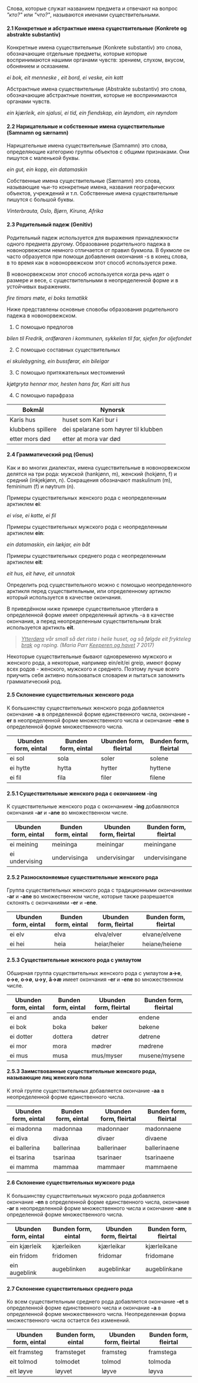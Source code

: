 Слова, которые служат названием предмета и отвечают на вопрос *"кто?"* или *"что?"*, называются именами существительными.

#### 2.1 Конкретные и абстрактные имена существительные (Konkrete og abstrakte substantiv)
Конкретные имена существительные (Konkrete substantiv) это слова, обозначающие отдельные предметы, которые которые воспринимаются нашими органами чувств: зрением, слухом, вкусом, обонянием и осязанием.

*ei bok, eit menneske , eit bord, ei veske, ein katt*

Абстрактные имена существительные (Abstrakte substantiv) это слова, обозначающие абстрактные понятия, которые не воспринимаются органами чувств.

*ein kjærleik, ein sjalusi, ei tid, ein fiendskap, ein løyndom, ein røyndom*

#### 2.2 Нарицательные и собственные имена существительные (Samnamn og særnamn)
Нарицательные имена существительные (Samnamn) это слова, определяющие категорию группы объектов с общими признаками. Они пишутся с маленькой буквы.

*ein gut, ein kopp, ein datamaskin*

Собственные имена существительные (Særnamn) это слова, называющие чьи-то конкретные имена, названия географических объектов, учреждений и т.п. Собственные имена существительные пишутся с большой буквы.

*Vinterbrauta, Oslo, Bjørn, Kiruna, Afrika*

#### 2.3 Родительный падеж (Genitiv)
Родительный падеж используется для выражения принадлежности одного предмета другому. Образование родительного падежа в новонорвежском немного отличается от правил букмола. В букмоле он часто образуется при помощи добавления окончания -s в конец слова, в то время как в новонорвежском этот способ используется реже.

В новонорвежском этот способ используется когда речь идет о размере и весе, с существительными в неопределенной форме и в устойчивых выражениях.

*fire timars møte, ei boks tematikk*

Ниже представлены основные сповобы образования родительного падежа в новонорвежском.

1. С помощью предлогов

*bilen til Fredrik, ordføraren i kommunen, sykkelen til far, sjefen for oljefondet*

2. С помощью составных существительных

*ei skulebygning, ein bussførar, ein bileigar*

3. С помощью притяжательных местоимений

*kjøtgryta hennar mor, hesten hans far, Kari sitt hus*

4. C помощью парафраза

| Bokmål            | Nynorsk                              |
|-------------------|--------------------------------------|
| Karis hus         | huset som Kari bur i                 |
| klubbens spillere | dei spelarane som høyrer til klubben |
| etter mors død    | etter at mora var død                |

#### 2.4 Грамматический род (Genus)
Как и во многих диалектах, имена существительные в новонорвежском делятся на три рода: мужской (hankjønn, m), женский (hokjønn, f) и средний (inkjekjønn, n). Сокращения обозначают maskulinum (m), femininum (f) и nøytrum (n).

Примеры существительных женского рода с неопределенным арктиклем **ei**:

*ei vise, ei katte, ei fil*

Примеры существительных мужского рода с неопределенным арктиклем **ein**:

*ein datamaskin, ein lækjar, ein båt*

Примеры существительных среднего рода с неопределенным арктиклем **eit**:

*eit hus, eit høve, eit unnatak*

Определить род существительного можно с помощью неопределенного арктикля перед существительным, или определенному артиклю который используется в качестве окончания.

В приведённом ниже примере существительное ytterdøra в определенной форме имеет определенный артикль -a в качестве окончания, а перед неопределенным существительным brak используется арктикль **eit**.

> *<ins>Ytterdøra</ins> vår small så det rista i heile huset, og så følgde eit frykteleg <ins>brak</ins> og roping. <span class="cite">(Maria Parr <u>Keeperen og havet</u> 7 2017)</span>*

Некоторые существительные бывают одновременно мужского и женского рода, а некоторые, например ein/eit/ei greip, имеют форму всех родов - женского, мужского и среднего. Поэтому лучше всего приучить себя активно пользоваться словарем и пытаться запомнить грамматический род.

#### 2.5 Склонение существительных женского рода
К большинству существительных женского рода добавляется окончание **-a** в определенной форме единственного числа, окончание **-er** в неопределенной форме множественного числа и окончание **-ene** в определенной форме множественного числа.

| Ubunden form, eintal | Bunden form, eintal | Ubunden form, fleirtal | Bunden form, fleirtal |
|----------------------|---------------------|------------------------|-----------------------|
| ei sol               | sola                | soler                  | solene                |
| ei hytte             | hytta               | hytter                 | hyttene               |
| ei fil               | fila                | filer                  | filene                |

#### 2.5.1 Существительные женского рода с окончанием -ing
К существительные женского рода с окончанием **-ing** добавляются окончания **-ar** и **-ane** во множественном числе.

| Ubunden form, eintal | Bunden form, eintal | Ubunden form, fleirtal | Bunden form, fleirtal |
|----------------------|---------------------|------------------------|-----------------------|
| ei meining           | meininga            | meiningar              | meiningane            |
| ei undervising       | undervisinga        | undervisingar          | undervisingane        |

#### 2.5.2 Разносклоняемые существительные женского рода
Группа существительных женского рода с традиционными окончаниями **-ar** и **-ane** во множественном числе, которые также разрешается склонять с окончаниями **-er** и **-ene**.

| Ubunden form, eintal | Bunden form, eintal | Ubunden form, fleirtal | Bunden form, fleirtal |
|----------------------|---------------------|------------------------|-----------------------|
| ei elv               | elva                | elva/elver             | elvane/elvene         |
| ei hei               | heia                | heiar/heier            | heiane/heiene         |

#### 2.5.3 Cуществительные женского рода c умлаутом
Обширная группа существительных женского рода с умлаутом **a→e**, **o→e**, **o→ø**, **u→y**, **å→æ** имеет окончания **-er** и **-ene** во множественном числе.

| Ubunden form, eintal | Bunden form, eintal | Ubunden form, fleirtal | Bunden form, fleirtal |
|----------------------|---------------------|------------------------|-----------------------|
| ei and               | anda                | ender                  | endene                |
| ei bok               | boka                | bøker                  | bøkene                |
| ei dotter            | dottera             | døtrer                 | døtrene               |
| ei mor               | mora                | mødrer                 | mødrene               |
| ei mus               | musa                | mus/myser              | musene/mysene         |

#### 2.5.3 Заимствованные существительные женского рода, называющие лиц женского пола
К этой группе существительных добавляется окончание **-aa** в неопределенной форме единственного числа.

| Ubunden form, eintal | Bunden form, eintal | Ubunden form, fleirtal | Bunden form, fleirtal |
|----------------------|---------------------|------------------------|-----------------------|
| ei madonna           | madonnaa            | madonnaer              | madonnaene            |
| ei diva              | divaa               | divaer                 | divaene               |
| ei ballerina         | ballerinaa          | ballerinaer            | ballerinaene          |
| ei tsarina           | tsarinaa            | tsarinaer              | tsarinaene            |
| ei mamma             | mammaa              | mammaer                | mammaene              |

#### 2.6 Склонение существительных мужского рода
К большинству существительных мужского рода добавляется окончание **-en** в определенной форме единственного числа, окончание **-ar** в неопределенной форме множественного числа и окончание **-ane** в определенной форме множественного числа.

| Ubunden form, eintal | Bunden form, eintal | Ubunden form, fleirtal | Bunden form, fleirtal |
|----------------------|---------------------|------------------------|-----------------------|
| ein kjærleik         | kjærleiken          | kjærleikar             | kjærleikane           |
| ein fridom           | fridomen            | fridomar               | fridomane             |
| ein augeblink        | augeblinken         | augeblinkar            | augeblinkane          |

#### 2.7 Склонение существительных среднего рода
Ко всем существительным среднего рода добавляется окончание **-et** в определенной форме единственного числа и окончание **-a** в определенной форме множественного числа. Неопределенная форма множественного числа остается без изменений.

| Ubunden form, eintal | Bunden form, eintal | Ubunden form, fleirtal | Bunden form, fleirtal |
|----------------------|---------------------|------------------------|-----------------------|
| eit framsteg         | framsteget          | framsteg               | framstega             |
| eit tolmod           | tolmodet            | tolmod                 | tolmoda               |
| eit løyve            | løyvet              | løyve                  | løyva                 |




